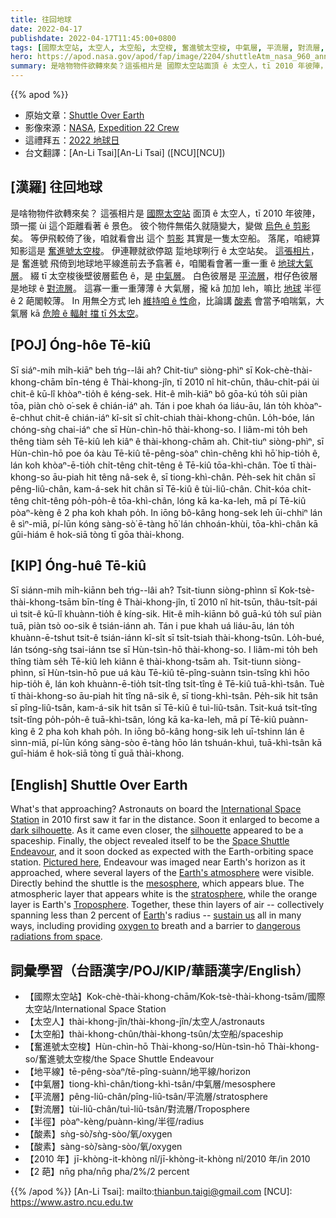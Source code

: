 ```yaml
---
title: 往回地球
date: 2022-04-17
publishdate: 2022-04-17T11:45:00+0800
tags: [國際太空站, 太空人, 太空船, 太空梭, 奮進號太空梭, 中氣層, 平流層, 對流層, 酸素]
hero: https://apod.nasa.gov/apod/fap/image/2204/shuttleAtm_nasa_960_ann.jpg
summary: 是啥物物件欲轉來矣？這張相片是 國際太空站面頂 ê 太空人，tī 2010 年彼陣，頭一擺 ùi 這个距離看著 ê 景色。
---
```


{{% apod %}}

- 原始文章：[Shuttle Over Earth](https://apod.nasa.gov/apod/ap220417.html)
- 影像來源：[NASA](https://www.nasa.gov/), [Expedition 22 Crew](https://www.nasa.gov/mission_pages/station/expeditions/expedition22/index.html)
- 這禮拜五：[2022 地球日](https://www.jpl.nasa.gov/edu/events/2022/4/22/celebrate-earth-day-with-education-resources-from-nasa/)
- 台文翻譯：[An-Li Tsai][An-Li Tsai] ([NCU][NCU])

## [漢羅] 往回地球
是啥物物件欲轉來矣？
這張相片是 [國際太空站][International Space Station] 面頂 ê 太空人，tī 2010 年彼陣，頭一擺 ùi 這个距離看著 ê 景色。
彼个物件無偌久就隨變大，變做 [烏色 ê 剪影][dark silhouette] 矣。
等伊飛較倚了後，咱就看會出 這个 [剪影][silhouette t] 其實是一隻太空船。
落尾，咱總算知影這是 [奮進號太空梭][Space Shuttle Endeavour]。
伊連鞭就欲停踮 踅地球咧行 ê 太空站矣。
[這張相片][Pictured here]，是 奮進號 飛倚到地球地平線進前去予翕著 ê，咱閣看會著一重一重 ê [地球大氣層][Earth's atmosphere]。
綴 tī 太空梭後壁彼層藍色 ê，是 [中氣層][mesosphere]。
白色彼層是 [平流層][stratosphere]，柑仔色彼層是地球 ê [對流層][Troposphere]。
這寡一重一重薄薄 ê 大氣層，攏 kā 加加 leh，嘛比 [地球][Earth t] 半徑 ê 2 葩閣較薄。
In 用無仝方式 leh [維持咱 ê 性命][sustain us]，比論講 [酸素][oxygen to] 會當予咱喘氣，大氣層 kā [危險 ê 輻射 擋 tī 外太空][dangerous radiations from space]。

## [POJ] Óng-hôe Tē-kiû
Sī siáⁿ-mih mi̍h-kiāⁿ beh tńg--lâi ah?
Chit-tiuⁿ siòng-phìⁿ sī Kok-chè-thài-khong-chām bīn-téng ê Thài-khong-jîn, tī 2010 nî hit-chūn, thâu-chi̍t-pái ùi chit-ê kū-lî khòaⁿ-tio̍h ê kéng-sek.
Hit-ê mi̍h-kiāⁿ bô gōa-kú to̍h sûi piàn tōa, piàn chò o͘-sek ê chián-iáⁿ ah.
Tán i poe khah óa liáu-āu, lán to̍h khòaⁿ-ē-chhut chit-ê chián-iáⁿ kî-si̍t sī chi̍t-chiah thài-khong-chûn.
Lo̍h-bóe, lán chóng-sǹg chai-iáⁿ che sī Hùn-chìn-hō thài-khong-so.
I liâm-mi to̍h beh thêng tiàm se̍h Tē-kiû leh kiâⁿ ê thài-khong-chām ah.
Chit-tiuⁿ siòng-phìⁿ, sī Hùn-chìn-hō poe óa kàu Tē-kiû tē-pêng-sòaⁿ chìn-chêng khì hō͘ hip-tio̍h ê, lán koh khòaⁿ-ē-tio̍h chi̍t-têng chi̍t-têng ê Tē-kiû tōa-khì-chân.
Tòe tī thài-khong-so āu-piah hit têng nâ-sek ê, sī tiong-khì-chân.
Pe̍h-sek hit chân sī pêng-liû-chân, kam-á-sek hit chân sī Tē-kiû ê tùi-liû-chân.
Chit-kóa chi̍t-têng chi̍t-têng po̍h-po̍h-ê tōa-khì-chân, lóng kā ka-ka-leh, mā pí Tē-kiû pòaⁿ-kèng ê 2 pha koh khah po̍h.
In iōng bô-kâng hong-sek leh ūi-chhiⁿ lán ê sìⁿ-miā, pí-lūn kóng sàng-sò͘ ē-tàng hō͘ lán chhoán-khùi, tōa-khì-chân kā gûi-hiám ê hok-siā tòng tī gōa thài-khong.


## [KIP]  Óng-huê Tē-kiû
Sī siánn-mih mi̍h-kiānn beh tńg--lâi ah?
Tsit-tiunn siòng-phìnn sī Kok-tsè-thài-khong-tsām bīn-tíng ê Thài-khong-jîn, tī 2010 nî hit-tsūn, thâu-tsi̍t-pái uì tsit-ê kū-lî khuànn-tio̍h ê kíng-sik.
Hit-ê mi̍h-kiānn bô guā-kú to̍h suî piàn tuā, piàn tsò oo-sik ê tsián-iánn ah.
Tán i pue khah uá liáu-āu, lán to̍h khuànn-ē-tshut tsit-ê tsián-iánn kî-si̍t sī tsi̍t-tsiah thài-khong-tsûn.
Lo̍h-bué, lán tsóng-sǹg tsai-iánn tse sī Hùn-tsìn-hō thài-khong-so.
I liâm-mi to̍h beh thîng tiàm se̍h Tē-kiû leh kiânn ê thài-khong-tsām ah.
Tsit-tiunn siòng-phìnn, sī Hùn-tsìn-hō pue uá kàu Tē-kiû tē-pîng-suànn tsìn-tsîng khì hōo hip-tio̍h ê, lán koh khuànn-ē-tio̍h tsi̍t-tîng tsi̍t-tîng ê Tē-kiû tuā-khì-tsân.
Tuè tī thài-khong-so āu-piah hit tîng nâ-sik ê, sī tiong-khì-tsân.
Pe̍h-sik hit tsân sī pîng-liû-tsân, kam-á-sik hit tsân sī Tē-kiû ê tuì-liû-tsân.
Tsit-kuá tsi̍t-tîng tsi̍t-tîng po̍h-po̍h-ê tuā-khì-tsân, lóng kā ka-ka-leh, mā pí Tē-kiû puànn-kìng ê 2 pha koh khah po̍h.
In iōng bô-kâng hong-sik leh uī-tshinn lán ê sìnn-miā, pí-lūn kóng sàng-sòo ē-tàng hōo lán tshuán-khuì, tuā-khì-tsân kā guî-hiám ê hok-siā tòng tī guā thài-khong.

## [English] Shuttle Over Earth
What's that approaching?
Astronauts on board the [International Space Station][International Space Station] in 2010 first saw it far in the distance.
Soon it enlarged to become a [dark silhouette][dark silhouette].
As it came even closer, the [silhouette][silhouette e] appeared to be a spaceship.
Finally, the object revealed itself to be the [Space Shuttle Endeavour][Space Shuttle Endeavour], and it soon docked as expected with the Earth-orbiting space station.
[Pictured here][Pictured here], Endeavour was imaged near Earth's horizon as it approached, where several layers of the [Earth's atmosphere][Earth's atmosphere] were visible.
Directly behind the shuttle is the [mesosphere][mesosphere], which appears blue.
The atmospheric layer that appears white is the [stratosphere][stratosphere], while the orange layer is Earth's [Troposphere][Troposphere].
Together, these thin layers of air -- collectively spanning less than 2 percent of [Earth][Earth e]'s radius -- [sustain us][sustain us] all in many ways, including providing [oxygen to][oxygen to] breath and a barrier to [dangerous radiations from space][dangerous radiations from space].

## 詞彙學習（台語漢字/POJ/KIP/華語漢字/English）
- 【國際太空站】Kok-chè-thài-khong-chām/Kok-tsè-thài-khong-tsām/國際太空站/International Space Station
- 【太空人】thài-khong-jîn/thài-khong-jîn/太空人/astronauts
- 【太空船】thài-khong-chûn/thài-khong-tsûn/太空船/spaceship
- 【奮進號太空梭】Hùn-chìn-hō Thài-khong-so/Hùn-tsìn-hō Thài-khong-so/奮進號太空梭/the Space Shuttle Endeavour
- 【地平線】tē-pêng-sòaⁿ/tē-pîng-suànn/地平線/horizon
- 【中氣層】tiong-khì-chân/tiong-khì-tsân/中氣層/mesosphere
- 【平流層】pêng-liû-chân/pîng-liû-tsân/平流層/stratosphere
- 【對流層】tùi-liû-chân/tuì-liû-tsân/對流層/Troposphere
- 【半徑】pòaⁿ-kèng/puànn-kìng/半徑/radius
- 【酸素】sǹg-sò͘/sǹg-sòo/氧/oxygen
- 【酸素】sàng-sò͘/sàng-sòo/氧/oxygen
- 【2010 年】jī-khòng-it-khòng nî/jī-khòng-it-khòng nî/2010 年/in 2010
- 【2 葩】nn̄g pha/nn̄g pha/2%/2 percent


{{% /apod %}}
[An-Li Tsai]: mailto:thianbun.taigi@gmail.com
[NCU]: https://www.astro.ncu.edu.tw


[International Space Station]:https://www.nasa.gov/mission_pages/station/main/index.html
[dark silhouette]:https://en.wikipedia.org/wiki/Silhouette
[silhouette e]:https://apod.nasa.gov/apod/ap220411.html
[silhouette t]:https://apod.tw/daily/20220411/
[Space Shuttle Endeavour]:https://californiasciencecenter.org/exhibits/endeavour-experience/space-shuttle-endeavour
[Pictured here]:https://www.nasa.gov/mission_pages/shuttle/shuttlemissions/sts130/multimedia/fd3/Image_Gallery_Collection_archive_1.html
[Earth's atmosphere]:https://spaceplace.nasa.gov/atmosphere/en/
[mesosphere]:https://spaceplace.nasa.gov/mesosphere/en/
[stratosphere]:https://en.wikipedia.org/wiki/Stratosphere
[Troposphere]:https://en.wikipedia.org/wiki/Troposphere
[Earth e]:https://apod.nasa.gov/apod/ap220206.html
[Earth t]:https://apod.tw/daily/20220206/
[sustain us]:https://www1.racgp.org.au/getattachment/1ba46046-2868-48c8-99d8-a35430b711c9/attachment.aspx
[oxygen to]:https://theimportantsite.com/10-reasons-why-oxygen-is-important/
[dangerous radiations from space]:https://www.nasa.gov/analogs/nsrl/why-space-radiation-matters
